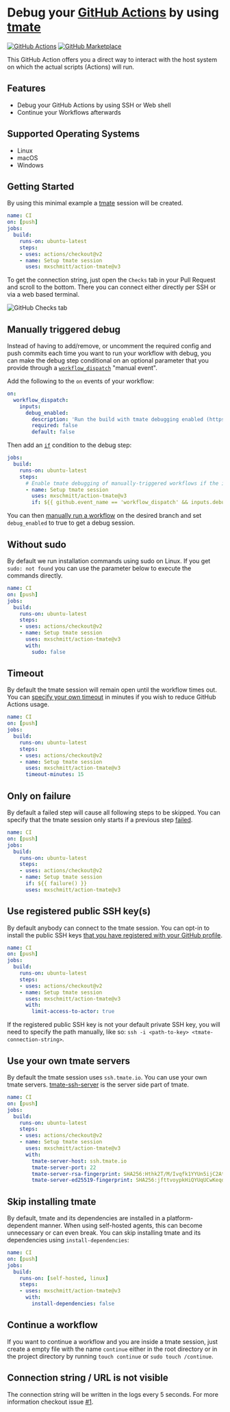 # Debug your [GitHub Actions](https://github.com/features/actions) by using [tmate](https://tmate.io)

[![GitHub Actions](https://github.com/mxschmitt/action-tmate/workflows/Node.js%20CI/badge.svg)](https://github.com/mxschmitt/action-tmate/actions)
[![GitHub Marketplace](https://img.shields.io/badge/GitHub-Marketplace-green)](https://github.com/marketplace/actions/debugging-with-tmate)

This GitHub Action offers you a direct way to interact with the host system on which the actual scripts (Actions) will run.

## Features

- Debug your GitHub Actions by using SSH or Web shell
- Continue your Workflows afterwards

## Supported Operating Systems

- Linux
- macOS
- Windows

## Getting Started

By using this minimal example a [tmate](https://tmate.io) session will be created.

```yaml
name: CI
on: [push]
jobs:
  build:
    runs-on: ubuntu-latest
    steps:
    - uses: actions/checkout@v2
    - name: Setup tmate session
      uses: mxschmitt/action-tmate@v3
```

To get the connection string, just open the `Checks` tab in your Pull Request and scroll to the bottom. There you can connect either directly per SSH or via a web based terminal.

![GitHub Checks tab](./docs/checks-tab.png "GitHub Checks tab")

## Manually triggered debug

Instead of having to add/remove, or uncomment the required config and push commits each time you want to run your workflow with debug, you can make the debug step conditional on an optional parameter that you provide through a [`workflow_dispatch`](https://docs.github.com/en/actions/reference/events-that-trigger-workflows#workflow_dispatch) "manual event".

Add the following to the `on` events of your workflow:

```yaml
on:
  workflow_dispatch:
    inputs:
      debug_enabled:
        description: 'Run the build with tmate debugging enabled (https://github.com/marketplace/actions/debugging-with-tmate)'     
        required: false
        default: false
```

Then add an [`if`](https://docs.github.com/en/actions/reference/context-and-expression-syntax-for-github-actions) condition to the debug step:

<!--
{% raw %}
-->
```yaml
jobs:
  build:
    runs-on: ubuntu-latest
    steps:
      # Enable tmate debugging of manually-triggered workflows if the input option was provided
      - name: Setup tmate session
        uses: mxschmitt/action-tmate@v3
        if: ${{ github.event_name == 'workflow_dispatch' && inputs.debug_enabled }}
```
<!--
{% endraw %}
-->

You can then [manually run a workflow](https://docs.github.com/en/actions/managing-workflow-runs/manually-running-a-workflow) on the desired branch and set `debug_enabled` to true to get a debug session.

## Without sudo

By default we run installation commands using sudo on Linux. If you get `sudo: not found` you can use the parameter below to execute the commands directly.

```yaml
name: CI
on: [push]
jobs:
  build:
    runs-on: ubuntu-latest
    steps:
    - uses: actions/checkout@v2
    - name: Setup tmate session
      uses: mxschmitt/action-tmate@v3
      with:
        sudo: false
```

## Timeout

By default the tmate session will remain open until the workflow times out. You can [specify your own timeout](https://docs.github.com/en/free-pro-team@latest/actions/reference/workflow-syntax-for-github-actions#jobsjob_idstepstimeout-minutes) in minutes if you wish to reduce GitHub Actions usage.

```yaml
name: CI
on: [push]
jobs:
  build:
    runs-on: ubuntu-latest
    steps:
    - uses: actions/checkout@v2
    - name: Setup tmate session
      uses: mxschmitt/action-tmate@v3
      timeout-minutes: 15
```

## Only on failure
By default a failed step will cause all following steps to be skipped. You can specify that the tmate session only starts if a previous step [failed](https://docs.github.com/en/actions/learn-github-actions/expressions#failure).

```yaml
name: CI
on: [push]
jobs:
  build:
    runs-on: ubuntu-latest
    steps:
    - uses: actions/checkout@v2
    - name: Setup tmate session
      if: ${{ failure() }}
      uses: mxschmitt/action-tmate@v3
```

## Use registered public SSH key(s)

By default anybody can connect to the tmate session. You can opt-in to install the public SSH keys [that you have registered with your GitHub profile](https://docs.github.com/en/github/authenticating-to-github/adding-a-new-ssh-key-to-your-github-account).

```yaml
name: CI
on: [push]
jobs:
  build:
    runs-on: ubuntu-latest
    steps:
    - uses: actions/checkout@v2
    - name: Setup tmate session
      uses: mxschmitt/action-tmate@v3
      with:
        limit-access-to-actor: true
```

If the registered public SSH key is not your default private SSH key, you will need to specify the path manually, like so: `ssh -i <path-to-key> <tmate-connection-string>`.

## Use your own tmate servers

By default the tmate session uses `ssh.tmate.io`. You can use your own tmate servers. [tmate-ssh-server](https://github.com/tmate-io/tmate-ssh-server) is the server side part of tmate.

```yaml
name: CI
on: [push]
jobs:
  build:
    runs-on: ubuntu-latest
    steps:
    - uses: actions/checkout@v2
    - name: Setup tmate session
      uses: mxschmitt/action-tmate@v3
      with:
        tmate-server-host: ssh.tmate.io
        tmate-server-port: 22
        tmate-server-rsa-fingerprint: SHA256:Hthk2T/M/Ivqfk1YYUn5ijC2Att3+UPzD7Rn72P5VWs
        tmate-server-ed25519-fingerprint: SHA256:jfttvoypkHiQYUqUCwKeqd9d1fJj/ZiQlFOHVl6E9sI
```

## Skip installing tmate

By default, tmate and its dependencies are installed in a platform-dependent manner. When using self-hosted agents, this can become unnecessary or can even break. You can skip installing tmate and its dependencies using `install-dependencies`:

```yaml
name: CI
on: [push]
jobs:
  build:
    runs-on: [self-hosted, linux]
    steps:
    - uses: mxschmitt/action-tmate@v3
      with:
        install-dependencies: false
```

## Continue a workflow

If you want to continue a workflow and you are inside a tmate session, just create a empty file with the name `continue` either in the root directory or in the project directory by running `touch continue` or `sudo touch /continue`.

## Connection string / URL is not visible

The connection string will be written in the logs every 5 seconds. For more information checkout issue [#1](https://github.com/mxschmitt/action-tmate/issues/1).
